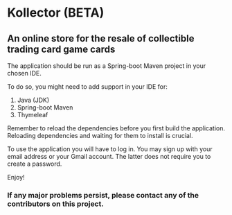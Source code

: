 # Kollector (BETA)
## An online store for the resale of collectible trading card game cards 

The application should be run as a Spring-boot Maven project in your chosen IDE.

To do so, you might need to add support in your IDE for:

1. Java (JDK)
1. Spring-boot Maven
2. Thymeleaf

Remember to reload the dependencies before you first build the application. 
Reloading dependencies and waiting for them to install is crucial. 

To use the application you will have to log in. You may sign up with your email address or your Gmail account. The latter does not require you to create a password.

Enjoy!

### If any major problems persist, please contact any of the contributors on this project.
